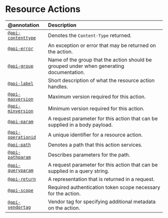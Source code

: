 # Resource Actions

| @annotation | Description |
| :--- | :--- |
| [`@api-contenttype`](reference/annotations/contenttype.md) | Denotes the `Content-Type` returned. |
| [`@api-error`](reference/annotations/error.md) | An exception or error that may be returned on the action. |
| [`@api-group`](reference/annotations/group.md) | Name of the group that the action should be grouped under when generating documentation. |
| [`@api-label`](reference/annotations/label.md) | Short description of what the resource action handles. |
| [`@api-maxversion`](reference/annotations/maxversion.md) | Maximum version required for this action. |
| [`@api-minversion`](reference/annotations/minversion.md) | Minimum version required for this action. |
| [`@api-param`](reference/annotations/param.md) | A request parameter for this action that can be supplied in a body payload. |
| [`@api-operationid`](reference/annotations/operationid.md) | A unique identifier for a resource action. |
| [`@api-path`](reference/annotations/path.md) | Denotes a path that this action services. |
| [`@api-pathparam`](reference/annotations/pathparam.md) | Describes parameters for the path. |
| [`@api-queryparam`](reference/annotations/queryparam.md) | A request parameter for this action that can be supplied in a query string. |
| [`@api-return`](reference/annotations/return.md) | A representation that is returned in a request. |
| [`@api-scope`](reference/annotations/scope.md) | Required authentication token scope necessary for the action. |
| [`@api-vendortag`](reference/annotations/vendortag.md) | Vendor tag for specifying additional metadata on the action. |
